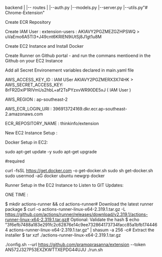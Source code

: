 backend
|
|-- routes
|       |--auth.py
|--models.py
|--server.py
|--utils.py"# Chrome-Extension" 


Create ECR Repository

Create IAM User : extension-users : AKIAVY2PGZMEZGZHPSWQ >  uVaEmo6A5Tl3+J49cnt6KRIEN9iUtSj8J1gt1u8M

Create EC2 Instance and Install Docker 

Create Runner on Github portal - and run the commans mentioend in the Github on your EC2 Instance

Add all Secret Environement variables declared in main.yaml file 

AWS_ACCESS_KEY_ID : IAM USer AKIAVY2PGZMERX3X74HK  > AWS_SECRET_ACCESS_KEY: 8rFR2DxiP1RlVmUs2hbL+af2TsPYzxvWR90DE5xJ ( IAM User  )

AWS_REGION : ap-southeast-2

AWS_ECR_LOGIN_URI : 396913724169.dkr.ecr.ap-southeast-2.amazonaws.com

ECR_REPOSITORY_NAME : thinkinfo/extension

New EC2 Instance Setup :

Docker Setup in EC2:

sudo apt-get update -y
sudo apt-get upgrade

#required

curl -fsSL https://get.docker.com -o get-docker.sh
sudo sh get-docker.sh
sudo usermod -aG docker ubuntu
newgrp docker

Runner Setup in the EC2 Instance to Listen to GIT Updates:

ONE TIME :

$ mkdir actions-runner && cd actions-runner# Download the latest runner package
$ curl -o actions-runner-linux-x64-2.319.1.tar.gz -L https://github.com/actions/runner/releases/download/v2.319.1/actions-runner-linux-x64-2.319.1.tar.gz# Optional: Validate the hash
$ echo "3f6efb7488a183e291fc2c62876e14c9ee732864173734facc85a1bfb1744464  actions-runner-linux-x64-2.319.1.tar.gz" | shasum -a 256 -c# Extract the installer
$ tar xzf ./actions-runner-linux-x64-2.319.1.tar.gz

./config.sh --url https://github.com/pramoprasanna/extension --token AN572J327P53EXZKWTTXEPDG44UJU
./run.sh



